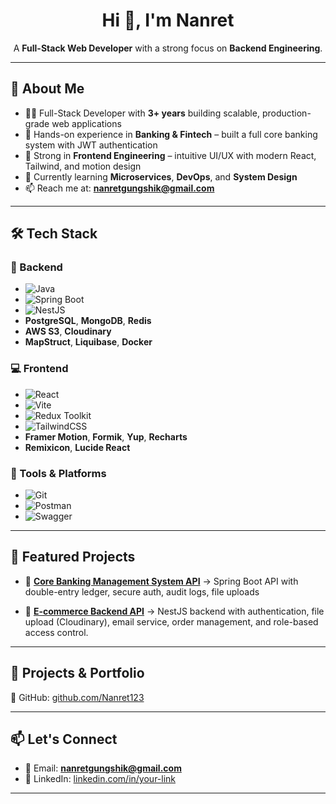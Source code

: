 <h1 align="center">Hi 👋, I'm Nanret</h1>
<p align="center">
  A <b>Full-Stack Web Developer</b> with a strong focus on <b>Backend Engineering</b>.
</p>

---

## 🧠 About Me

- 🧑‍💻 Full-Stack Developer with **3+ years** building scalable, production-grade web applications  
- 🏦 Hands-on experience in **Banking & Fintech** – built a full core banking system with JWT authentication  
- 🎨 Strong in **Frontend Engineering** – intuitive UI/UX with modern React, Tailwind, and motion design  
- 🚀 Currently learning **Microservices**, **DevOps**, and **System Design**  
- 📫 Reach me at: **nanretgungshik@gmail.com**

---

## 🛠️ Tech Stack

### 🚀 Backend

- ![Java](https://img.shields.io/badge/Java-%23ED8B00.svg?style=flat&logo=java&logoColor=white)
- ![Spring Boot](https://img.shields.io/badge/Spring%20Boot-%236DB33F.svg?style=flat&logo=spring-boot&logoColor=white)
- ![NestJS](https://img.shields.io/badge/NestJS-%23E0234E.svg?style=flat&logo=nestjs&logoColor=white)  
- **PostgreSQL**, **MongoDB**, **Redis**  
- **AWS S3**, **Cloudinary**  
- **MapStruct**, **Liquibase**, **Docker**

### 💻 Frontend

- ![React](https://img.shields.io/badge/React-%2320232a.svg?style=flat&logo=react&logoColor=61DAFB)
- ![Vite](https://img.shields.io/badge/Vite-%23646CFF.svg?style=flat&logo=vite&logoColor=white)
- ![Redux Toolkit](https://img.shields.io/badge/Redux_Toolkit-%23764ABC.svg?style=flat&logo=redux&logoColor=white)
- ![TailwindCSS](https://img.shields.io/badge/TailwindCSS-%2306B6D4.svg?style=flat&logo=tailwind-css&logoColor=white)  
- **Framer Motion**, **Formik**, **Yup**, **Recharts**  
- **Remixicon**, **Lucide React**

### 🧪 Tools & Platforms

- ![Git](https://img.shields.io/badge/Git-%23F05033.svg?style=flat&logo=git&logoColor=white)
- ![Postman](https://img.shields.io/badge/Postman-%23FF6C37.svg?style=flat&logo=postman&logoColor=white)
- ![Swagger](https://img.shields.io/badge/Swagger-%2385EA2D.svg?style=flat&logo=swagger&logoColor=black)

---

## 🌟 Featured Projects

- 🏦 **[Core Banking Management System API](https://github.com/Nanret123/bank_java)** 
  → Spring Boot API with double-entry ledger, secure auth, audit logs, file uploads

- 🛒 **[E-commerce Backend API](https://github.com/Nanret123/ecommerce-backend)**
  → NestJS backend with authentication, file upload (Cloudinary), email service, order management, and role-based access control.

---

## 📂 Projects & Portfolio

🔗 GitHub: [github.com/Nanret123](https://github.com/Nanret123)

---

## 📫 Let's Connect

- 📧 Email: **nanretgungshik@gmail.com**
- 💼 LinkedIn: [linkedin.com/in/your-link](#) <!-- Replace with your real profile -->

---



